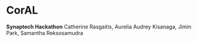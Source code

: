 # CorAL

**Synaptech Hackathon**
Catherine Rasgaitis, Aurelia Audrey Kisanaga, Jimin Park, Samantha Reksosamudra
